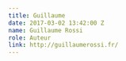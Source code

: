 ```yaml
---
title: Guillaume
date: 2017-03-02 13:42:00 Z
name: Guillaume Rossi
role: Auteur
link: http://guillaumerossi.fr/
---
```


